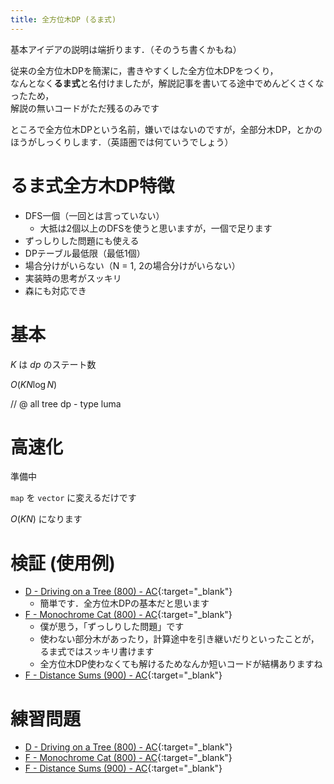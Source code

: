 ```yaml
---
title: 全方位木DP (るま式)
---
```


基本アイデアの説明は端折ります．（そのうち書くかもね）

従来の全方位木DPを簡潔に，書きやすくした全方位木DPをつくり，  
なんとなく**るま式**と名付けましたが，解説記事を書いてる途中でめんどくさくなったため，  
解説の無いコードがただ残るのみです

ところで全方位木DPという名前，嫌いではないのですが，全部分木DP，とかのほうがしっくりします．（英語圏では何ていうでしょう）

# るま式全方木DP特徴

* DFS一個（一回とは言っていない）
  * 大抵は2個以上のDFSを使うと思いますが，一個で足ります
* ずっしりした問題にも使える
* DPテーブル最低限（最低1個）
* 場合分けがいらない（N = 1, 2の場合分けがいらない）
* 実装時の思考がスッキリ
* 森にも対応でき

# 基本

$K$ は $dp$ のステート数

$O(KN \log N)$

// @ all tree dp - type luma

# 高速化

準備中

`map` を `vector` に変えるだけです

$O(KN)$ になります

# 検証 (使用例)

* [D - Driving on a Tree (800) - AC](https://beta.atcoder.jp/contests/s8pc-4/submissions/3232753){:target="_blank"}<!--_-->
  * 簡単です．全方位木DPの基本だと思います
* [F - Monochrome Cat (800) - AC](https://beta.atcoder.jp/contests/arc097/submissions/3233286){:target="_blank"}<!--_-->
  * 僕が思う，「ずっしりした問題」です
  * 使わない部分木があったり，計算途中を引き継いだりといったことが，  
るま式ではスッキリ書けます
  * 全方位木DP使わなくても解けるためなんか短いコードが結構ありますね
* [F - Distance Sums (900) - AC](https://beta.atcoder.jp/contests/arc103/submissions/3305207){:target="_blank"}<!--_-->

# 練習問題

* [D - Driving on a Tree (800) - AC](https://beta.atcoder.jp/contests/s8pc-4/tasks/s8pc_4_d){:target="_blank"}<!--_-->
* [F - Monochrome Cat (800) - AC](https://beta.atcoder.jp/contests/arc097/tasks/arc097_d){:target="_blank"}<!--_-->
* [F - Distance Sums (900) - AC](https://beta.atcoder.jp/contests/arc103/tasks/arc103_d){:target="_blank"}<!--_-->

